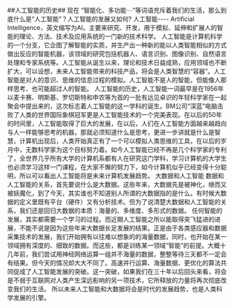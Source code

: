 ##人工智能的历史##
现在 “智能化、多功能┈”等词语充斥着我们的生活，那么到底什么是“人工智能”？人工智能的发展又如何?
人工智能---- Artificial Intelligence，英文缩写为AI。主要来研究、开发，用于模拟、延伸和扩展人的智能的理论、方法、技术及应用系统的一门新的技术科学。 人工智能是计算机科学的一个分支，它企图了解智能的实质，并生产出一种新的能以人类智能相似的方式做出反应的智能机器，该领域的研究包括机器人、语言识别、图像识别、自然语言处理和专家系统等。人工智能从诞生以来，理论和技术日益成熟，应用领域也不断扩大，可以设想，未来人工智能带来的科技产品，将会是人类智慧的“容器”。人工智能是对人的意识、思维的信息过程的模拟。人工智能不是人的智能，但能像人那样思考、也可能超过人的智能。
人工智能的历史，人工智能一词最早是在1956年以麦卡赛、明斯基、罗切斯特和申农等为首的一批有远见卓识的年轻科学家在一起聚会中提出来的，这次标志着人工智能的这一学科的诞生。BM公司“深蓝”电脑击败了人类的世界国际象棋冠军更是人工智能技术的一个完美表现。在以后的50年的时间里，人工智能取得了巨大的发展，在以后，人们在人工智能方面越来越趋向与人一样能够思考的机器，那就必须知道什么是思考，更进一步讲就是什么是智慧，计算机出现后，人类开始真正有了一个可以模拟人类思维的工具，在以后的岁月中，无数科学家为这个目标努力着。如今人工智能已经不再是几个科学家的专利了，全世界几乎所有大学的计算机系都有人在研究这门学科，学习计算机的大学生也必须学习这样一门课程，在大家不懈的努力下，如今计算机似乎已经变得十分聪明，所以可以看出人工智能将是未来计算机发展趋势。
大数据和人工智能
数据和人工智能的关系，首先要说什么是大数据。这些年来，大数据先是被神化，继而又被妖魔化，到了今天，其实谁也不知道别人所谓的大数据指的是什么。有时候大数据的定义里既有平台（硬件）又有分析技术。但为了说清楚大数据和人工智能的关系，我们还是回归大数据的本质：海量的、多维度、多形式的数据。
任何智能的发展，其实都需要一个学习的过程。而近期人工智能之所以能取得突飞猛进的进展，不能不说是因为这些年来大数据长足发展的结果。正是由于各类感应器和数据采集技术的发展，我们开始拥有以往难以想象的的海量数据，同时，也开始在某一领域拥有深度的、细致的数据。而这些，都是训练某一领域“智能”的前提。大概十几年前，我们尝试用神经网络运算一组并不海量的数据，整整等待三天都不一定会有结果。但今天的情况却大大不同了。高速并行运算、海量数据、更优化的算法共同促成了人工智能发展的突破。这一突破，如果我们在三十年以后回头来看，将会是不弱于互联网对人类产生深远影响的另一项技术，它所释放的力量将再次彻底改变我们的生活。
   所以未来人工智能和大数据将会是时代的发展趋势，也是人类科学发展的引擎。



     


